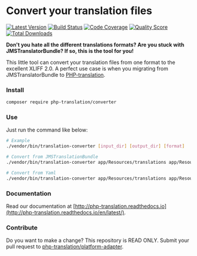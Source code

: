 # Convert your translation files

[![Latest Version](https://img.shields.io/github/release/php-translation/converter.svg?style=flat-square)](https://github.com/php-translation/converter/releases)
[![Build Status](https://img.shields.io/travis/php-translation/converter.svg?style=flat-square)](https://travis-ci.org/php-translation/converter)
[![Code Coverage](https://img.shields.io/scrutinizer/coverage/g/php-translation/converter.svg?style=flat-square)](https://scrutinizer-ci.com/g/php-translation/converter)
[![Quality Score](https://img.shields.io/scrutinizer/g/php-translation/converter.svg?style=flat-square)](https://scrutinizer-ci.com/g/php-translation/converter)
[![Total Downloads](https://img.shields.io/packagist/dt/php-translation/converter.svg?style=flat-square)](https://packagist.org/packages/php-translation/converter)

**Don't you hate all the different translations formats? Are you stuck with JMSTranslatorBundle? If so, this is the 
tool for you!**

This little tool can convert your translation files from one format to the excellent XLIFF 2.0. A perfect use case is 
when you migrating from JMSTranslatorBundle to [PHP-translation](http://php-translation.readthedocs.io/).

### Install

```bash
composer require php-translation/converter
```

### Use

Just run the command like below:

```bash
# Example
./vendor/bin/translation-converter [input_dir] [output_dir] [format]

# Convert from JMSTranslationBundle
./vendor/bin/translation-converter app/Resources/translations app/Resources/translations-new jms

# Convert from Yaml
./vendor/bin/translation-converter app/Resources/translations app/Resources/translations-new yml
```

### Documentation

Read our documentation at [http://php-translation.readthedocs.io](http://php-translation.readthedocs.io/en/latest/).

### Contribute

Do you want to make a change? This repository is READ ONLY. Submit your 
pull request to [php-translation/platform-adapter](https://github.com/php-translation/platform-adapter).
